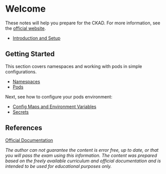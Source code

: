 # Welcome

These notes will help you prepare for the CKAD. For more information, see the [official website](https://www.cncf.io/certification/ckad/).

* [Introduction and Setup](introduction.md)

## Getting Started

This section covers namespaces and working with pods in simple configurations.

* [Namespaces](namespaces.md)
* [Pods](pods.md)

Next, see how to configure your pods environment:

* [Config Maps and Environment Variables](configuration.md)
* [Secrets](secrets.md)

## References

[Official Documentation](https://kubernetes.io/docs/)

*The author can not guarantee the content is error free, up to date, or that you will pass the exam using this information. The content was prepared based on the freely available curriculum and official documentation and is intended to be used for educational purposes only.*
